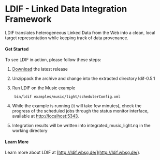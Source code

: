 LDIF - Linked Data Integration Framework
====

LDIF translates heterogeneous Linked Data from the Web into a clean, local target representation while keeping track of data provenance.

#### Get Started

To see LDIF in action, please follow these steps:
1. [Download](https://dl.mes-semantics.com/ldif/ldif-0.5.1.zip) the latest release
2. Unzippack the archive and change into the extracted directory ldif-0.5.1
3. Run LDIF on the Music example

        bin/ldif examples/music/light/schedulerConfig.xml    

4. While the example is running (it will take few minutes), check the progress of the scheduled jobs through the status monitor interface, available at [http://localhost:5343](http://localhost:5343).
5. Integration results will be written into integrated_music_light.nq in the working directory


#### Learn More

Learn more about LDIF at [http://ldif.wbsg.de/](http://ldif.wbsg.de/).
